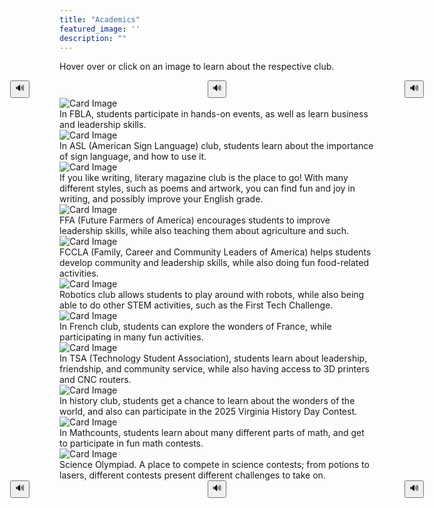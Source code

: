 ```yaml
---
title: "Academics"
featured_image: ''
description: ""
---
```


<p>Hover over or click on an image to learn about the respective club.<p>
</div>
</div>  


  <div style="
  display: flex;
  gap: 285px;
  align-items: center;
  justify-content: center;
">
  <div>
    <button onclick="readText('In FBLA, students participate in hands-on events, as well as learn business and leadership skills.')">🔊</button>
  </div>
  <div>
    <button onclick="readText('In ASL (American Sign Language) club, students learn about the importance of sign language, and how to use it.')">🔊</button>
  </div>
  <div>
    <button onclick="readText('If you like writing, literary magazine club is the place to go! With many different styles, such as poems and artwork, you can find fun and joy in writing, and possibly improve your English grade.')">🔊</button>
  </div>
  <div>
    <button onclick="readText('FFA (Future Farmers of America) encourages students to improve leadership skills, while also teaching them about agriculture and such.')">🔊</button>
  </div>
  <div>
    <button onclick="readText('FCCLA (Family, Career and Community Leaders of America) helps students develop community and leadership skills, while also doing fun food-related activities.')">🔊</button>
  </div>
</div>

<script>
  function readText(text) {
    const speech = new SpeechSynthesisUtterance(text);
    window.speechSynthesis.speak(speech);
  }
</script>

<div class="card-container">
  <div class="card">
    <img src="https://storage.googleapis.com/stateless-mountainmedianews-co/sites/19/2024/08/1-BMS-FBLA-team.jpg" alt="Card Image">
    <div class="overlay-text">In FBLA, students participate in hands-on events, as well as learn business and leadership skills.</div>
  </div>





  <div class="card">
    <img src="https://t3.ftcdn.net/jpg/02/96/60/70/360_F_296607002_qXcuGBZXQdD5z7NY4ofXNlskMUNItNYZ.jpg" alt="Card Image">
    <div class="overlay-text">In ASL (American Sign Language) club, students learn about the importance of sign language, and how to use it.</div>
  </div>





  <div class="card">
    <img src="https://www.shutterstock.com/image-photo/closeup-magazines-arranged-on-bookshelf-260nw-1341869699.jpg" alt="Card Image">
    <div class="overlay-text">If you like writing, literary magazine club is the place to go! With many different styles, such as poems and artwork, you can find fun and joy in writing, and possibly improve your English grade.</div>
  </div>




  <div class="card">
    <img src="https://images.seeklogo.com/logo-png/40/2/national-ffa-organization-logo-png_seeklogo-401847.png" alt="Card Image">
    <div class="overlay-text">FFA (Future Farmers of America) encourages students to improve leadership skills, while also teaching them about agriculture and such.</div>
  </div>





  <div class="card">
    <img src="https://encrypted-tbn0.gstatic.com/images?q=tbn:ANd9GcSnk9nyMp-BV3PsYz9DP_CHF6N8DT3uoKH5ow&s" alt="Card Image">
    <div class="overlay-text">FCCLA (Family, Career and Community Leaders of America) helps students develop community and leadership skills, while also doing fun food-related activities.</div>
  </div>





  <div class="card">
    <img src="https://www.robotc.net/images/download-vex.jpg" alt="Card Image">
    <div class="overlay-text">Robotics club allows students to play around with robots, while also being able to do other STEM activities, such as the First Tech Challenge.</div>
  </div>





  <div class="card">
    <img src="https://freerangestock.com/sample/130433/eiffel-tower.jpg" alt="Card Image">
    <div class="overlay-text">In French club, students can explore the wonders of France, while participating in many fun activities.</div>
  </div>




  <div class="card">
    <img src="https://upload.wikimedia.org/wikipedia/en/thumb/9/96/Technology_Student_Association_Emblem.svg/1200px-Technology_Student_Association_Emblem.svg.png" alt="Card Image">
    <div class="overlay-text">In TSA (Technology Student Association), students learn about leadership, friendship, and community service, while also having access to 3D printers and CNC routers.</div>
  </div>





  <div class="card">
    <img src="https://www.worldhistory.org/uploads/images/6798.jpg" alt="Card Image">
    <div class="overlay-text">In history club, students get a chance to learn about the wonders of the world, and also can participate in the 2025 Virginia History Day Contest.</div>
  </div>





  <div class="card">
    <img src="https://images.squarespace-cdn.com/content/v1/63d40fe2cbd65e16cb8098b6/e5434385-f0d5-420d-bab0-653a932ab3c0/mathcounts" alt="Card Image">
    <div class="overlay-text">In Mathcounts, students learn about many different parts of math, and get to participate in fun math contests.</div>
  </div>
 




  <div class="card">
    <img src="https://encrypted-tbn0.gstatic.com/images?q=tbn:ANd9GcSXHYVZzvyuXS353QOYjXCaos2wIcJ-MskXxg&s" alt="Card Image">
    <div class="overlay-text">Science Olympiad. A place to compete in science contests; from potions to lasers, different contests present different challenges to take on.</div>
</div>
</div>  


  <div style="
  display: flex;
  gap: 285px;
  align-items: center;
  justify-content: center;
">
  <div>
    <button onclick="readText('In FBLA, students participate in hands-on events, as well as learn business and leadership skills.')">🔊</button>
  </div>
  <div>
    <button onclick="readText('In ASL (American Sign Language) club, students learn about the importance of sign language, and how to use it.')">🔊</button>
  </div>
  <div>
    <button onclick="readText('If you like writing, literary magazine club is the place to go! With many different styles, such as poems and artwork, you can find fun and joy in writing, and possibly improve your English grade.')">🔊</button>
  </div>
  <div>
    <button onclick="readText('FFA (Future Farmers of America) encourages students to improve leadership skills, while also teaching them about agriculture and such.')">🔊</button>
  </div>
  <div>
    <button onclick="readText('FCCLA (Family, Career and Community Leaders of America) helps students develop community and leadership skills, while also doing fun food-related activities.')">🔊</button>
  </div>
  <div>
    <button onclick="readText('Robotics club allows students to play around with robots, while also being able to do other STEM activities, such as the First Tech Challenge.')">🔊</button>
  </div>
  <div>
      <button onclick="readText('In French club, students can explore the wonders of France, while participating in many fun activities.')">🔊</button>
  </div>
  <div>
    <button onclick="readText('In TSA (Technology Student Association), students learn about leadership, friendship, and community service, while also having access to 3D printers and CNC routers.')">🔊</button>
  </div>
  <div>
    <button onclick="readText('In history club, students get a chance to learn about the wonders of the world, and also can participate in the 2025 Virginia History Day Contest.')">🔊</button>
  </div>
  <div>
    <button onclick="readText('In Mathcounts, students learn about many different parts of math, and get to participate in fun math contests.')">🔊</button>
  </div>
  <div>
    <button onclick="readText('Science Olympiad. A place to compete in science contests; from potions to lasers, different contests present different challenges to take on.')">🔊</button>
  </div>
</div>

<script>
  function readText(text) {
    const speech = new SpeechSynthesisUtterance(text);
    window.speechSynthesis.speak(speech);
  }
</script>